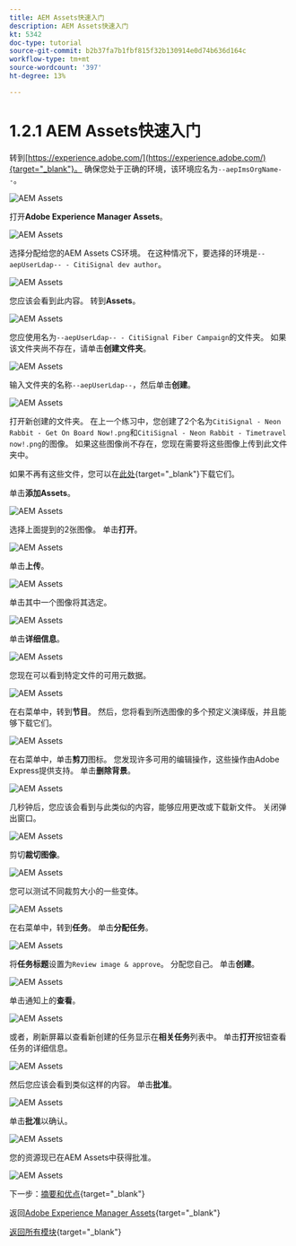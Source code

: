 ```yaml
---
title: AEM Assets快速入门
description: AEM Assets快速入门
kt: 5342
doc-type: tutorial
source-git-commit: b2b37fa7b1fbf815f32b130914e0d74b636d164c
workflow-type: tm+mt
source-wordcount: '397'
ht-degree: 13%

---
```


# 1.2.1 AEM Assets快速入门

转到[https://experience.adobe.com/](https://experience.adobe.com/){target="_blank"}。 确保您处于正确的环境，该环境应名为`--aepImsOrgName--`。

![AEM Assets](./images/aemassets0.png)

打开&#x200B;**Adobe Experience Manager Assets**。

![AEM Assets](./images/aemassets1.png)

选择分配给您的AEM Assets CS环境。 在这种情况下，要选择的环境是`--aepUserLdap-- - CitiSignal dev author`。

![AEM Assets](./images/aemassets2.png)

您应该会看到此内容。 转到&#x200B;**Assets**。

![AEM Assets](./images/aemassets3.png)

您应使用名为`--aepUserLdap-- - CitiSignal Fiber Campaign`的文件夹。 如果该文件夹尚不存在，请单击&#x200B;**创建文件夹**。

![AEM Assets](./images/aemassets4.png)

输入文件夹的名称`--aepUserLdap--`，然后单击&#x200B;**创建**。

![AEM Assets](./images/aemassets5.png)

打开新创建的文件夹。 在上一个练习中，您创建了2个名为`CitiSignal - Neon Rabbit - Get On Board Now!.png`和`CitiSignal - Neon Rabbit - Timetravel now!.png`的图像。 如果这些图像尚不存在，您现在需要将这些图像上传到此文件夹中。

如果不再有这些文件，您可以在[此处](./images/CitiSignal_Neon_Rabbit.zip){target="_blank"}下载它们。

单击&#x200B;**添加Assets**。

![AEM Assets](./images/aemassets6.png)

选择上面提到的2张图像。 单击&#x200B;**打开**。

![AEM Assets](./images/aemassets7.png)

单击&#x200B;**上传**。

![AEM Assets](./images/aemassets8.png)

单击其中一个图像将其选定。

![AEM Assets](./images/aemassets9.png)

单击&#x200B;**详细信息**。

![AEM Assets](./images/aemassets10.png)

您现在可以看到特定文件的可用元数据。

![AEM Assets](./images/aemassets11.png)

在右菜单中，转到&#x200B;**节目**。 然后，您将看到所选图像的多个预定义演绎版，并且能够下载它们。

![AEM Assets](./images/aemassets12.png)

在右菜单中，单击&#x200B;**剪刀**&#x200B;图标。 您发现许多可用的编辑操作，这些操作由Adobe Express提供支持。 单击&#x200B;**删除背景**。

![AEM Assets](./images/aemassets13.png)

几秒钟后，您应该会看到与此类似的内容，能够应用更改或下载新文件。 关闭弹出窗口。

![AEM Assets](./images/aemassets14.png)

剪切&#x200B;**裁切图像**。

![AEM Assets](./images/aemassets15.png)

您可以测试不同裁剪大小的一些变体。

![AEM Assets](./images/aemassets16.png)

在右菜单中，转到&#x200B;**任务**。 单击&#x200B;**分配任务**。

![AEM Assets](./images/aemassets17.png)

将&#x200B;**任务标题**&#x200B;设置为`Review image & approve`。 分配您自己。 单击&#x200B;**创建**。

![AEM Assets](./images/aemassets18.png)

单击通知上的&#x200B;**查看**。

![AEM Assets](./images/aemassets19.png)

或者，刷新屏幕以查看新创建的任务显示在&#x200B;**相关任务**&#x200B;列表中。 单击&#x200B;**打开**&#x200B;按钮查看任务的详细信息。

![AEM Assets](./images/aemassets20.png)

然后您应该会看到类似这样的内容。 单击&#x200B;**批准**。

![AEM Assets](./images/aemassets21.png)

单击&#x200B;**批准**&#x200B;以确认。

![AEM Assets](./images/aemassets22.png)

您的资源现已在AEM Assets中获得批准。

![AEM Assets](./images/aemassets23.png)

下一步：[摘要和优点](./summary.md){target="_blank"}

返回[Adobe Experience Manager Assets](./aemassets.md){target="_blank"}

[返回所有模块](./../../../overview.md){target="_blank"}
